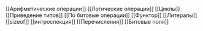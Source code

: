 [[Арифметические операции]]
[[Логические операции]]
[[Циклы]]
[[Приведение типов]]
[[По битовые операции]]
[[Функтор]]
[[Литералы]]
[[sizeof]]
[[интроспекция]]
[[Перечисления]]
[[Битовые поля]]
